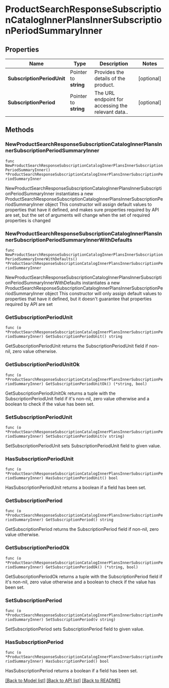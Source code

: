 # ProductSearchResponseSubscriptionCatalogInnerPlansInnerSubscriptionPeriodSummaryInner

## Properties

Name | Type | Description | Notes
------------ | ------------- | ------------- | -------------
**SubscriptionPeriodUnit** | Pointer to **string** | Provides the details of the product. | [optional] 
**SubscriptionPeriod** | Pointer to **string** | The URL endpoint for accessing the relevant data.. | [optional] 

## Methods

### NewProductSearchResponseSubscriptionCatalogInnerPlansInnerSubscriptionPeriodSummaryInner

`func NewProductSearchResponseSubscriptionCatalogInnerPlansInnerSubscriptionPeriodSummaryInner() *ProductSearchResponseSubscriptionCatalogInnerPlansInnerSubscriptionPeriodSummaryInner`

NewProductSearchResponseSubscriptionCatalogInnerPlansInnerSubscriptionPeriodSummaryInner instantiates a new ProductSearchResponseSubscriptionCatalogInnerPlansInnerSubscriptionPeriodSummaryInner object
This constructor will assign default values to properties that have it defined,
and makes sure properties required by API are set, but the set of arguments
will change when the set of required properties is changed

### NewProductSearchResponseSubscriptionCatalogInnerPlansInnerSubscriptionPeriodSummaryInnerWithDefaults

`func NewProductSearchResponseSubscriptionCatalogInnerPlansInnerSubscriptionPeriodSummaryInnerWithDefaults() *ProductSearchResponseSubscriptionCatalogInnerPlansInnerSubscriptionPeriodSummaryInner`

NewProductSearchResponseSubscriptionCatalogInnerPlansInnerSubscriptionPeriodSummaryInnerWithDefaults instantiates a new ProductSearchResponseSubscriptionCatalogInnerPlansInnerSubscriptionPeriodSummaryInner object
This constructor will only assign default values to properties that have it defined,
but it doesn't guarantee that properties required by API are set

### GetSubscriptionPeriodUnit

`func (o *ProductSearchResponseSubscriptionCatalogInnerPlansInnerSubscriptionPeriodSummaryInner) GetSubscriptionPeriodUnit() string`

GetSubscriptionPeriodUnit returns the SubscriptionPeriodUnit field if non-nil, zero value otherwise.

### GetSubscriptionPeriodUnitOk

`func (o *ProductSearchResponseSubscriptionCatalogInnerPlansInnerSubscriptionPeriodSummaryInner) GetSubscriptionPeriodUnitOk() (*string, bool)`

GetSubscriptionPeriodUnitOk returns a tuple with the SubscriptionPeriodUnit field if it's non-nil, zero value otherwise
and a boolean to check if the value has been set.

### SetSubscriptionPeriodUnit

`func (o *ProductSearchResponseSubscriptionCatalogInnerPlansInnerSubscriptionPeriodSummaryInner) SetSubscriptionPeriodUnit(v string)`

SetSubscriptionPeriodUnit sets SubscriptionPeriodUnit field to given value.

### HasSubscriptionPeriodUnit

`func (o *ProductSearchResponseSubscriptionCatalogInnerPlansInnerSubscriptionPeriodSummaryInner) HasSubscriptionPeriodUnit() bool`

HasSubscriptionPeriodUnit returns a boolean if a field has been set.

### GetSubscriptionPeriod

`func (o *ProductSearchResponseSubscriptionCatalogInnerPlansInnerSubscriptionPeriodSummaryInner) GetSubscriptionPeriod() string`

GetSubscriptionPeriod returns the SubscriptionPeriod field if non-nil, zero value otherwise.

### GetSubscriptionPeriodOk

`func (o *ProductSearchResponseSubscriptionCatalogInnerPlansInnerSubscriptionPeriodSummaryInner) GetSubscriptionPeriodOk() (*string, bool)`

GetSubscriptionPeriodOk returns a tuple with the SubscriptionPeriod field if it's non-nil, zero value otherwise
and a boolean to check if the value has been set.

### SetSubscriptionPeriod

`func (o *ProductSearchResponseSubscriptionCatalogInnerPlansInnerSubscriptionPeriodSummaryInner) SetSubscriptionPeriod(v string)`

SetSubscriptionPeriod sets SubscriptionPeriod field to given value.

### HasSubscriptionPeriod

`func (o *ProductSearchResponseSubscriptionCatalogInnerPlansInnerSubscriptionPeriodSummaryInner) HasSubscriptionPeriod() bool`

HasSubscriptionPeriod returns a boolean if a field has been set.


[[Back to Model list]](../README.md#documentation-for-models) [[Back to API list]](../README.md#documentation-for-api-endpoints) [[Back to README]](../README.md)


